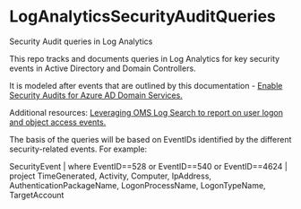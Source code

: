 # LogAnalyticsSecurityAuditQueries
Security Audit queries in Log Analytics

This repo tracks and documents queries in Log Analytics for key security events in Active Directory and Domain Controllers.

It is modeled after events that are outlined by this documentation - <a href="https://docs.microsoft.com/en-us/azure/active-directory-domain-services/security-audit-events">Enable Security Audits for Azure AD Domain Services.</a>

Additional resources: <a href="https://blogs.msdn.microsoft.com/wei_out_there_with_system_center/2016/08/05/leveraging-oms-log-search-to-report-on-user-logon-and-object-access-events/">Leveraging OMS Log Search to report on user logon and object access events.</a>

The basis of the queries will be based on EventIDs identified by the different security-related events. For example:

SecurityEvent
| where EventID==528 or EventID==540 or EventID==4624
| project TimeGenerated, Activity, Computer, IpAddress, AuthenticationPackageName, LogonProcessName, LogonTypeName, TargetAccount
